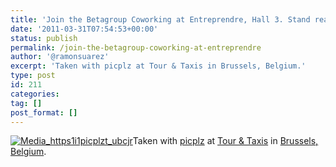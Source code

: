 ```yaml
---
title: 'Join the Betagroup Coworking at Entreprendre, Hall 3. Stand ready :)'
date: '2011-03-31T07:54:53+00:00'
status: publish
permalink: /join-the-betagroup-coworking-at-entreprendre
author: '@ramonsuarez'
excerpt: 'Taken with picplz at Tour & Taxis in Brussels, Belgium.'
type: post
id: 211
categories:
tag: []
post_format: []
---
```

[![Media_https1i1picplzt_ubcjr](/uploads/2011/03/media_https1i1picplzt_ubcjr-scaled1000.jpg?w=300)](/uploads/2011/03/media_https1i1picplzt_ubcjr-scaled1000.jpg)Taken with [picplz](http://picplz.com) at [Tour & Taxis](http://picplz.com/pics/tour-and-taxis-brussels-belgium/) in [Brussels, Belgium](http://picplz.com/city/brussels-be/).